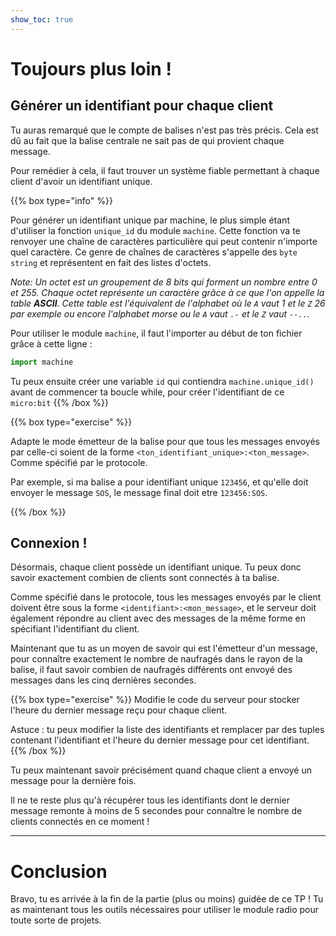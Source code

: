```yaml
---
show_toc: true
---
```


# Toujours plus loin !

## Générer un identifiant pour chaque client

Tu auras remarqué que le compte de balises n'est pas très précis. Cela est dû
au fait que la balise centrale ne sait pas de qui provient chaque message.

Pour remédier à cela, il faut trouver un système fiable permettant à chaque 
client d'avoir un identifiant unique.


{{% box type="info" %}}

Pour générer un identifiant unique par machine, le plus simple étant d'utiliser
la fonction `unique_id` du module `machine`. Cette fonction va te renvoyer
une chaîne de caractères particulière qui peut contenir n'importe quel 
caractère. Ce genre de chaînes de caractères s'appelle des `byte string` et
représentent en fait des listes d'octets.

*Note: Un octet est un groupement de 8 bits qui forment un nombre entre 0 et
255. Chaque octet représente un caractère grâce à ce que l'on appelle la table
__ASCII__. Cette table est l'équivalent de l'alphabet où le `A` vaut 1 et le 
`Z` 26 par exemple ou encore l'alphabet morse ou le `A` vaut `.-` et le `Z`
vaut `--..`.*

Pour utiliser le module `machine`, il faut l'importer au début de ton fichier grâce à cette ligne : 
```python
import machine
```
Tu peux ensuite créer une variable `id` qui contiendra `machine.unique_id()` avant de commencer ta boucle while, pour créer l'identifiant de ce `micro:bit`
{{% /box %}}

{{% box type="exercise" %}}

Adapte le mode émetteur de la balise pour que tous les messages envoyés par 
celle-ci soient de la forme `<ton_identifiant_unique>:<ton_message>`.
Comme spécifié par le protocole.

Par exemple, si ma balise a pour identifiant unique `123456`, et qu'elle doit
envoyer le message `SOS`, le message final doit etre `123456:SOS`.

{{% /box %}}

## Connexion !

Désormais, chaque client possède un identifiant unique. Tu peux donc
savoir exactement combien de clients sont connectés à ta balise.

Comme spécifié dans le protocole, tous les messages envoyés par le client
doivent être sous la forme `<identifiant>:<mon_message>`, et le serveur doit
également répondre au client avec des messages de la même forme en spécifiant
l'identifiant du client.

Maintenant que tu as un moyen de savoir qui est l'émetteur d'un message,
pour connaître exactement le nombre de naufragés dans le rayon de la 
balise, il faut savoir combien de naufragés différents ont envoyé des
messages dans les cinq dernières secondes.

{{% box type="exercise" %}}
Modifie le code du serveur pour stocker l'heure du dernier message 
reçu pour chaque client.

Astuce : tu peux modifier la liste des identifiants et remplacer par des
tuples contenant l'identifiant et l'heure du dernier message pour 
cet identifiant.
{{% /box %}}

Tu peux maintenant savoir précisément quand chaque client a envoyé un message
pour la dernière fois.

Il ne te reste plus qu'à récupérer tous les identifiants dont le dernier
message remonte à moins de 5 secondes pour connaître le nombre de clients
connectés en ce moment !

---
# Conclusion
Bravo, tu es arrivée à la fin de la partie (plus ou moins) guidée de ce TP !
Tu as maintenant tous les outils nécessaires pour utiliser le module radio
pour toute sorte de projets.
